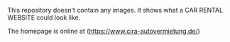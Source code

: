 This repository doesn't contain any images. It shows what a CAR RENTAL WEBSITE could look like.

The homepage is online at (https://www.cira-autovermietung.de/)
